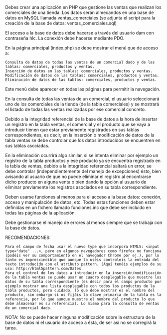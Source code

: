 Debes crear una aplicación en PHP que gestione las ventas que realizan los comerciales de una tienda. Los datos serán almecandos en una base de datos en MySQL llamada ventas_comerciales (se adjunta el script para la creación de la base de datos: ventas_comerciales.sql)

El acceso a la base de datos debe hacerse a través del usuario dam con contraseña hlc. La conexión debe hacerse mediante PDO. 

En la página principal (index.php)  se debe mostrar el menú que de acceso a:

    Consulta de datos de todas las ventas de un comercial dado y de las tablas: comerciales, productos y ventas.
    Inserción de datos en las tablas: comerciales, productos y ventas.
    Modificación de datos de las tablas: comerciales, productos y ventas.
    Eliminación de datos de las tablas: comerciales, productos y ventas.

Este menú debe aparecer en todas las páginas para permitir la navegación.

En la consulta de todas las ventas de un comercial, el usuario seleccionará uno de los comerciales de la tienda (de la tabla comerciales) y se mostrará el listado de todas las ventas realizadas por ese comercial concreto.

Debido a la integridad referencial de la base de datos a la hora de insertar un registro en la tabla ventas, el comercial y el producto que se vaya a introducir tienen que estar previamente registrados en sus tablas correspondientes, es decir, en la inserción o modificación de datos de la tabla ventas se debe controlar que los datos introducidos se encuentren en sus tablas asociadas.

En la eliminación ocurrirá algo similar, si se intenta eliminar por ejemplo un registro de la tabla productos y ese producto ya se encuentra registrado en la tabla de ventas, debido a la integridad referencial saltará un error, se debe controlar (independientemente del manejo de excepciones) ésto, bien avisando al usuario de que no puede eliminar el registro al encontrarse dicho producto en alguna venta o bien dando la opción al usuario de eliminar previamente los registros asociados en su tabla correspondiente.

Deben usarse funciones al menos para el acceso a la base datos: conexión, acceso y manipulación de datos, etc. Todas estas funciones deben estar definidas en un fichero llamado funciones.inc que debe ser incluido en todas las páginas de la aplicación.

 Debe gestionarse el manejo de errores al menos siempre que se trabaja con la base de datos.

 RECOMENDACIONES:

    Para el campo de fecha usar el nuevo type que incorpora HTML5: <input type="date" ...>, pero en algunos navegadores como firefox no funciona (podéis ver su comportamiento en el navegador Chrome por ej.), por lo tanto es imprescindible que aunque lo uséis controleis la entrada del texto introducido con el atributo pattern. (Aquí tenéis ejemplos de su uso: http://html5pattern.com/Dates
    Para el control de los datos a introducir en la inserción/modificación de la tabla ventas se puede usar un cuadro desplegable que muestre los datos de su tabla correspondiente (es decir para el campo producto por ejemplo mostrar una lista desplegable con todos los productos de la tabla productos, pero cuidado, lo que debe mostrar es el nombre del producto, sin embargo si os fijáis la clave primaria de la tabla es la referencia, por lo que aunque muestre el nombre del producto lo que debe almacenar es su referencia). Lo mismo para la consulta de ventas de un comercial dado. 

NOTA: No se puede hacer ninguna modificación sobre la estructura de la base de datos ni el usuario de acceso a ésta, de ser así no se corregirá la tarea.